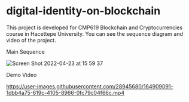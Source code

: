 # digital-identity-on-blockchain


This project is developed for CMP619 Blockchain and Cryptocurrencies course in Hacettepe University. You can see the sequence diagram and video of the project.


Main Sequence 


![Screen Shot 2022-04-23 at 15 59 37](https://user-images.githubusercontent.com/28945680/164909073-f8d2b399-96a9-4e05-8d56-affe479cf083.png)


Demo Video


https://user-images.githubusercontent.com/28945680/164909091-1dbb4a75-619c-4105-8966-0fc79c04f66c.mp4

